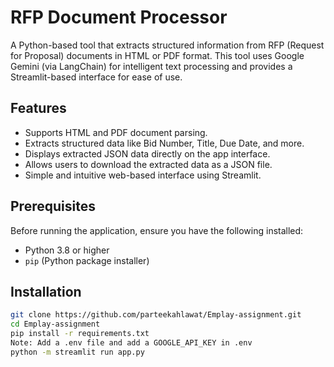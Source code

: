 # RFP Document Processor

A Python-based tool that extracts structured information from RFP (Request for Proposal) documents in HTML or PDF format. This tool uses Google Gemini (via LangChain) for intelligent text processing and provides a Streamlit-based interface for ease of use.

## Features

- Supports HTML and PDF document parsing.
- Extracts structured data like Bid Number, Title, Due Date, and more.
- Displays extracted JSON data directly on the app interface.
- Allows users to download the extracted data as a JSON file.
- Simple and intuitive web-based interface using Streamlit.

## Prerequisites

Before running the application, ensure you have the following installed:

- Python 3.8 or higher
- `pip` (Python package installer)

## Installation

```bash
git clone https://github.com/parteekahlawat/Emplay-assignment.git
cd Emplay-assignment
pip install -r requirements.txt
Note: Add a .env file and add a GOOGLE_API_KEY in .env
python -m streamlit run app.py
```

